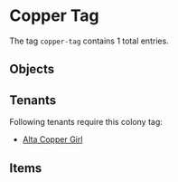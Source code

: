 # Copper Tag

The tag `copper-tag` contains 1 total entries.

## Objects

## Tenants

Following tenants require this colony tag:

- [Alta Copper Girl](https://ceterai.github.io/MyEnternia/Wiki/AltaCopperGirl)

## Items
